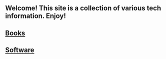 ## Welcome! This site is a collection of various tech information.  Enjoy!
## [Books](https://github.com/rkbright/tech/tree/master/docs/books)
## [Software](https://github.com/rkbright/tech/tree/master/docs/software)   
